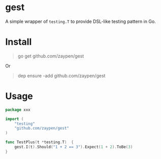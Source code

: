 # gest
A simple wrapper of `testing.T` to provide DSL-like testing pattern in Go.

# Install

> go get github.com/zaypen/gest

Or

> dep ensure -add github.com/zaypen/gest

# Usage

```go
package xxx

import (
	"testing"
	"github.com/zaypen/gest"
)

func TestPlus(t *testing.T)  {
	gest.I(t).Should("1 + 2 == 3").Expect(1 + 2).ToBe(3)
}
```